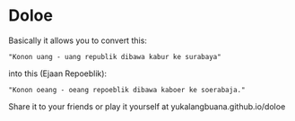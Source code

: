 # Doloe
Basically it allows you to convert this:

```
"Konon uang - uang republik dibawa kabur ke surabaya"
```

into this (Ejaan Repoeblik):
```
"Konon oeang - oeang repoeblik dibawa kaboer ke soerabaja."
```

Share it to your friends or play it yourself at yukalangbuana.github.io/doloe

